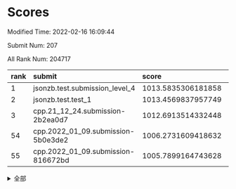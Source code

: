 # Scores

Modified Time: 2022-02-16 16:09:44

Submit Num: 207

All Rank Num: 204717

| rank |               submit               |       score        |       sigma        | pk_num |
| :--- | :--------------------------------- | :----------------- | :----------------- | :----- |
| 1    | jsonzb.test.submission_level_4     | 1013.5835306181858 | 0.8241190088205551 | 3954   |
| 2    | jsonzb.test.test_1                 | 1013.4569837957749 | 0.8183320448550019 | 3953   |
| 3    | cpp.21_12_24.submission-2b2ea0d7   | 1012.6913514332448 | 0.7940050229709242 | 3950   |
| 54   | cpp.2022_01_09.submission-5b0e3de2 | 1006.2731609418632 | 0.7356485676013991 | 3956   |
| 55   | cpp.2022_01_09.submission-816672bd | 1005.7899164743628 | 0.7111749537983708 | 3958   |


<details>
<summary>全部</summary>

| rank |                 submit                 |       score        |       sigma        | pk_num |
| :--- | :------------------------------------- | :----------------- | :----------------- | :----- |
| 1    | jsonzb.test.submission_level_4         | 1013.5835306181858 | 0.8241190088205551 | 3954   |
| 2    | jsonzb.test.test_1                     | 1013.4569837957749 | 0.8183320448550019 | 3953   |
| 3    | cpp.21_12_24.submission-2b2ea0d7       | 1012.6913514332448 | 0.7940050229709242 | 3950   |
| 4    | gobigger.level_3.submission_level_3_3  | 1011.8187527009707 | 0.7907544771416488 | 3955   |
| 5    | gobigger.level_3.submission_level_3_20 | 1011.5208279486037 | 0.7788917490340339 | 3951   |
| 6    | gobigger.level_3.submission_level_3_43 | 1011.2305493456544 | 0.7896015961215844 | 3955   |
| 7    | gobigger.level_3.submission_level_3_26 | 1011.0454319921758 | 0.7727960438057023 | 3959   |
| 8    | gobigger.level_3.submission_level_3_24 | 1010.9613167568974 | 0.7768730675840974 | 3957   |
| 9    | gobigger.level_3.submission_level_3_8  | 1010.9028323533872 | 0.7589644295062767 | 3958   |
| 10   | gobigger.level_3.submission_level_3_46 | 1010.7665398510504 | 0.775032360874954  | 3956   |
| 11   | gobigger.level_3.submission_level_3_45 | 1010.7002851891424 | 0.805132909799093  | 3957   |
| 12   | gobigger.level_3.submission_level_3_9  | 1010.5242369487125 | 0.7693555738029122 | 3953   |
| 13   | gobigger.level_3.submission_level_3_28 | 1010.5109118158252 | 0.765531693245651  | 3960   |
| 14   | gobigger.level_3.submission_level_3_38 | 1010.4724331278019 | 0.7505421159916658 | 3951   |
| 15   | gobigger.level_3.submission_level_3_49 | 1010.368556720181  | 0.7419769344118977 | 3961   |
| 16   | gobigger.level_3.submission_level_3_1  | 1010.2887051418376 | 0.8003145044886358 | 3955   |
| 17   | gobigger.level_3.submission_level_3_16 | 1010.2337280242735 | 0.7469769301647952 | 3957   |
| 18   | gobigger.level_3.submission_level_3_25 | 1010.169553844946  | 0.7601709659957404 | 3953   |
| 19   | gobigger.level_3.submission_level_3_30 | 1010.1112507858446 | 0.758962838191161  | 3962   |
| 20   | gobigger.level_3.submission_level_3_10 | 1010.0912345917128 | 0.7641212938940684 | 3956   |
| 21   | gobigger.level_3.submission_level_3_29 | 1010.0183205133511 | 0.7744617607918958 | 3960   |
| 22   | gobigger.level_3.submission_level_3_14 | 1010.0009153144359 | 0.7829276989125835 | 3955   |
| 23   | gobigger.level_3.submission_level_3_18 | 1009.9712633965336 | 0.7778806904982796 | 3956   |
| 24   | gobigger.level_3.submission_level_3_11 | 1009.9370352716521 | 0.7421726629364219 | 3956   |
| 25   | gobigger.level_3.submission_level_3_41 | 1009.9296044956845 | 0.7539579797668198 | 3960   |
| 26   | gobigger.level_3.submission_level_3_2  | 1009.890564295337  | 0.7457359140975056 | 3960   |
| 27   | gobigger.level_3.submission_level_3_34 | 1009.8822989018913 | 0.7524827365115905 | 3953   |
| 28   | gobigger.level_3.submission_level_3_19 | 1009.8696371378326 | 0.7518975736408068 | 3958   |
| 29   | gobigger.level_3.submission_level_3_42 | 1009.840714335661  | 0.7534527945574305 | 3955   |
| 30   | gobigger.level_3.submission_level_3_15 | 1009.840494923185  | 0.7613977135323983 | 3960   |
| 31   | gobigger.level_3.submission_level_3_44 | 1009.7625583084646 | 0.7410050636503377 | 3958   |
| 32   | gobigger.level_3.submission_level_3_47 | 1009.7505960091195 | 0.7374551446357678 | 3956   |
| 33   | gobigger.level_3.submission_level_3_31 | 1009.7185077920434 | 0.7559945121408379 | 3953   |
| 34   | gobigger.level_3.submission_level_3_13 | 1009.7101564315973 | 0.7371242797914583 | 3954   |
| 35   | gobigger.level_3.submission_level_3_40 | 1009.6723803556678 | 0.7492511445232006 | 3960   |
| 36   | gobigger.level_3.submission_level_3_22 | 1009.5789636049453 | 0.7465558922083562 | 3957   |
| 37   | gobigger.level_3.submission_level_3_0  | 1009.4297056550452 | 0.740678888213514  | 3954   |
| 38   | gobigger.level_3.submission_level_3_17 | 1009.4277283024155 | 0.76735895291526   | 3956   |
| 39   | gobigger.level_3.submission_level_3_23 | 1009.3873234502041 | 0.7620558879265065 | 3954   |
| 40   | gobigger.level_3.submission_level_3_33 | 1009.3576226230928 | 0.7435379748874917 | 3956   |
| 41   | gobigger.level_3.submission_level_3_32 | 1009.3264455429969 | 0.7615066473348698 | 3956   |
| 42   | gobigger.level_3.submission_level_3_27 | 1009.2459890212347 | 0.7732869490788546 | 3955   |
| 43   | gobigger.level_3.submission_level_3_7  | 1009.2243484883952 | 0.7377064129178612 | 3962   |
| 44   | gobigger.level_3.submission_level_3_37 | 1009.2148661057712 | 0.748691784720271  | 3958   |
| 45   | gobigger.level_3.submission_level_3_6  | 1009.1253493949163 | 0.7415265288416008 | 3956   |
| 46   | gobigger.level_3.submission_level_3_5  | 1009.0415545524535 | 0.7461509375414994 | 3957   |
| 47   | gobigger.level_3.submission_level_3_12 | 1009.0129400625037 | 0.7427433083444226 | 3955   |
| 48   | gobigger.level_3.submission_level_3_36 | 1009.0111537652907 | 0.7577880749780053 | 3951   |
| 49   | gobigger.level_3.submission_level_3_4  | 1009.0034609407602 | 0.7328809750313625 | 3955   |
| 50   | gobigger.level_3.submission_level_3_39 | 1008.751663161438  | 0.7474628965058411 | 3955   |
| 51   | gobigger.level_3.submission_level_3_21 | 1008.7324084003455 | 0.7502952296940499 | 3957   |
| 52   | gobigger.level_3.submission_level_3_35 | 1008.7278052159938 | 0.7398262411627696 | 3953   |
| 53   | gobigger.level_3.submission_level_3_48 | 1007.5967915474703 | 0.7435676052615328 | 3951   |
| 54   | cpp.2022_01_09.submission-5b0e3de2     | 1006.2731609418632 | 0.7356485676013991 | 3956   |
| 55   | cpp.2022_01_09.submission-816672bd     | 1005.7899164743628 | 0.7111749537983708 | 3958   |
| 56   | gobigger.level_1.submission_level_1_20 | 1005.2110430151995 | 0.714442252907035  | 3957   |
| 57   | gobigger.level_1.submission_level_1_30 | 1004.6595996608606 | 0.7127476463125794 | 3961   |
| 58   | gobigger.level_1.submission_level_1_5  | 1004.307494384914  | 0.717211266902487  | 3955   |
| 59   | gobigger.level_1.submission_level_1_6  | 1004.2601970268926 | 0.7256371482723933 | 3956   |
| 60   | gobigger.level_1.submission_level_1_35 | 1004.0182997648591 | 0.7147400860165997 | 3960   |
| 61   | gobigger.level_1.submission_level_1_15 | 1003.9160089174682 | 0.7340657360098465 | 3953   |
| 62   | gobigger.level_1.submission_level_1_32 | 1003.8579926319529 | 0.7051328441286411 | 3954   |
| 63   | gobigger.level_1.submission_level_1_49 | 1003.7776427631804 | 0.7138500097614132 | 3957   |
| 64   | gobigger.level_1.submission_level_1_4  | 1003.7613959032255 | 0.7194339385797849 | 3954   |
| 65   | gobigger.level_1.submission_level_1_10 | 1003.7108461424934 | 0.7215604627329344 | 3957   |
| 66   | gobigger.level_1.submission_level_1_45 | 1003.640141764253  | 0.7221052767043419 | 3957   |
| 67   | gobigger.level_1.submission_level_1_40 | 1003.6051964361071 | 0.7171848281181723 | 3949   |
| 68   | gobigger.level_1.submission_level_1_14 | 1003.5644735945791 | 0.7149322679384376 | 3956   |
| 69   | gobigger.level_1.submission_level_1_48 | 1003.5100001952742 | 0.7193006973723338 | 3959   |
| 70   | gobigger.level_1.submission_level_1_13 | 1003.5067259508875 | 0.7069040213989727 | 3958   |
| 71   | gobigger.level_1.submission_level_1_12 | 1003.503477299788  | 0.7095181727803402 | 3961   |
| 72   | gobigger.level_1.submission_level_1_31 | 1003.4373822026664 | 0.7023945795959283 | 3958   |
| 73   | gobigger.level_1.submission_level_1_9  | 1003.4366595979459 | 0.7056148558621466 | 3956   |
| 74   | gobigger.level_1.submission_level_1_37 | 1003.422420026097  | 0.7211236776161826 | 3955   |
| 75   | gobigger.level_1.submission_level_1_27 | 1003.4159574884196 | 0.7234981438632718 | 3955   |
| 76   | gobigger.level_1.submission_level_1_2  | 1003.3660540970986 | 0.7178727494282832 | 3954   |
| 77   | gobigger.level_1.submission_level_1_11 | 1003.3368079199186 | 0.7262112505060331 | 3957   |
| 78   | gobigger.level_1.submission_level_1_43 | 1003.3346643278574 | 0.72510183369427   | 3958   |
| 79   | gobigger.level_1.submission_level_1_36 | 1003.3219127812553 | 0.7140531301882531 | 3953   |
| 80   | gobigger.level_1.submission_level_1_0  | 1003.3001244245177 | 0.7165440071870548 | 3951   |
| 81   | gobigger.level_1.submission_level_1_29 | 1003.2867707654419 | 0.7162922122801042 | 3958   |
| 82   | gobigger.level_1.submission_level_1_1  | 1003.2012735126627 | 0.7208227496274573 | 3952   |
| 83   | gobigger.level_1.submission_level_1_46 | 1003.1750044334891 | 0.707280997221133  | 3959   |
| 84   | gobigger.level_1.submission_level_1_44 | 1003.0608079636863 | 0.7154070831674201 | 3960   |
| 85   | gobigger.level_1.submission_level_1_26 | 1003.0221615007251 | 0.7196050319531119 | 3959   |
| 86   | gobigger.level_1.submission_level_1_22 | 1002.9923501820849 | 0.7152602292416486 | 3951   |
| 87   | gobigger.level_1.submission_level_1_16 | 1002.9725605298022 | 0.7124765117661783 | 3959   |
| 88   | gobigger.level_1.submission_level_1_42 | 1002.9712743080026 | 0.7186142694120039 | 3960   |
| 89   | gobigger.level_1.submission_level_1_24 | 1002.9626993614809 | 0.7266732279765367 | 3955   |
| 90   | gobigger.level_1.submission_level_1_19 | 1002.925251147027  | 0.7280106624751372 | 3955   |
| 91   | gobigger.level_1.submission_level_1_3  | 1002.924874953203  | 0.7280582112968369 | 3950   |
| 92   | gobigger.level_1.submission_level_1_47 | 1002.9150418490937 | 0.7091132810123129 | 3956   |
| 93   | gobigger.level_1.submission_level_1_21 | 1002.8878934676192 | 0.7104878376929584 | 3958   |
| 94   | gobigger.level_1.submission_level_1_18 | 1002.855688266299  | 0.7035139770421117 | 3951   |
| 95   | gobigger.level_1.submission_level_1_8  | 1002.8370260333668 | 0.7201122614097895 | 3953   |
| 96   | gobigger.level_1.submission_level_1_33 | 1002.8129991589428 | 0.7202133111967167 | 3957   |
| 97   | gobigger.level_1.submission_level_1_39 | 1002.7709461428815 | 0.7255973019740222 | 3954   |
| 98   | gobigger.level_1.submission_level_1_38 | 1002.7564474345853 | 0.7086276343739321 | 3953   |
| 99   | gobigger.level_1.submission_level_1_28 | 1002.6023347304108 | 0.7107904766438164 | 3956   |
| 100  | gobigger.level_1.submission_level_1_41 | 1002.5325139609644 | 0.7231916375508955 | 3953   |
| 101  | gobigger.level_1.submission_level_1_17 | 1002.5251028658611 | 0.7196057595330833 | 3953   |
| 102  | gobigger.level_1.submission_level_1_25 | 1002.4567689017438 | 0.7044954689716255 | 3958   |
| 103  | gobigger.level_1.submission_level_1_7  | 1002.1229152721589 | 0.7183625707797071 | 3956   |
| 104  | gobigger.level_1.submission_level_1_23 | 1002.0514913450243 | 0.7134427438050002 | 3959   |
| 105  | gobigger.level_1.submission_level_1_34 | 1001.4901095920134 | 0.7076310208597391 | 3956   |
| 106  | gobigger.random.submission_random_9    | 997.3488463078893  | 0.7055405196959614 | 3949   |
| 107  | gobigger.random.submission_random_15   | 997.2193923667621  | 0.7042568322990613 | 3957   |
| 108  | gobigger.random.submission_random_25   | 997.1472508934993  | 0.7053171891288714 | 3957   |
| 109  | gobigger.random.submission_random_44   | 997.081967548132   | 0.7147329976137409 | 3956   |
| 110  | gobigger.random.submission_random_32   | 997.0158693261642  | 0.722012971728478  | 3955   |
| 111  | gobigger.random.submission_random_2    | 997.0064044337686  | 0.7133099813214786 | 3955   |
| 112  | gobigger.random.submission_random_12   | 996.9660484682464  | 0.7184504638358286 | 3959   |
| 113  | gobigger.random.submission_random_49   | 996.9000371038019  | 0.717794192545167  | 3954   |
| 114  | gobigger.random.submission_random_38   | 996.6077672504878  | 0.7047494651642123 | 3959   |
| 115  | gobigger.random.submission_random_33   | 996.5040399640899  | 0.7025978497654448 | 3955   |
| 116  | gobigger.random.submission_random_17   | 996.4803428922855  | 0.6969984888771337 | 3958   |
| 117  | gobigger.random.submission_random_48   | 996.4667495595345  | 0.7081710149588654 | 3957   |
| 118  | gobigger.random.submission_random_8    | 996.4577092095072  | 0.7070025322069564 | 3958   |
| 119  | gobigger.random.submission_random_1    | 996.4405904710368  | 0.7101822605940556 | 3955   |
| 120  | gobigger.random.submission_random_39   | 996.4283306369493  | 0.7075352948833827 | 3954   |
| 121  | gobigger.random.submission_random_20   | 996.4004302060583  | 0.7287772522112395 | 3956   |
| 122  | gobigger.random.submission_random_22   | 996.3637538298265  | 0.7103430042967033 | 3957   |
| 123  | gobigger.random.submission_random_41   | 996.2959262495156  | 0.7180984222421236 | 3956   |
| 124  | gobigger.random.submission_random_30   | 996.2273383929784  | 0.7151912799598515 | 3951   |
| 125  | gobigger.random.submission_random_43   | 996.1910050152771  | 0.712857695719042  | 3958   |
| 126  | gobigger.random.submission_random_31   | 996.1552915098745  | 0.7041212836723281 | 3957   |
| 127  | gobigger.random.submission_random_18   | 996.0917601677223  | 0.7249065772002272 | 3955   |
| 128  | gobigger.random.submission_random_16   | 996.0876065631096  | 0.6980788691408238 | 3956   |
| 129  | gobigger.random.submission_random_13   | 996.0472638780777  | 0.7147961048837849 | 3958   |
| 130  | gobigger.random.submission_random_11   | 996.0391563335261  | 0.7044484344652202 | 3958   |
| 131  | gobigger.random.submission_random_28   | 995.9888827540606  | 0.7237425683184208 | 3952   |
| 132  | gobigger.random.submission_random_34   | 995.9776652188956  | 0.7186431618835597 | 3957   |
| 133  | gobigger.random.submission_random_45   | 995.9715233617621  | 0.7084494227259142 | 3954   |
| 134  | gobigger.random.submission_random_37   | 995.9135042679858  | 0.7087033643753452 | 3960   |
| 135  | gobigger.random.submission_random_4    | 995.8652473111733  | 0.7124977846703284 | 3958   |
| 136  | gobigger.random.submission_random_3    | 995.7267069169969  | 0.7192070828242905 | 3952   |
| 137  | gobigger.random.submission_random_42   | 995.7247884354825  | 0.709997124831531  | 3957   |
| 138  | gobigger.random.submission_random_35   | 995.6881787898599  | 0.7102949717556707 | 3957   |
| 139  | gobigger.random.submission_random_40   | 995.686897033398   | 0.7048458604787503 | 3954   |
| 140  | gobigger.random.submission_random_14   | 995.6374400696106  | 0.7141759820133285 | 3957   |
| 141  | gobigger.random.submission_random_0    | 995.567375724389   | 0.7152535506719617 | 3955   |
| 142  | gobigger.random.submission_random_5    | 995.5637528706428  | 0.7086426179924462 | 3957   |
| 143  | gobigger.random.submission_random_29   | 995.5287486718482  | 0.7085643571680886 | 3955   |
| 144  | gobigger.random.submission_random_46   | 995.5040576404132  | 0.7132362744914629 | 3960   |
| 145  | gobigger.random.submission_random_47   | 995.4995981734036  | 0.7120578484199112 | 3953   |
| 146  | gobigger.random.submission_random_7    | 995.457464908628   | 0.7090918303618321 | 3959   |
| 147  | gobigger.random.submission_random_19   | 995.4255881970587  | 0.7150595558926299 | 3955   |
| 148  | gobigger.random.submission_random_10   | 995.4188075606114  | 0.7170997676471372 | 3956   |
| 149  | gobigger.random.submission_random_36   | 995.384901745515   | 0.7109430281620619 | 3958   |
| 150  | gobigger.random.submission_random_27   | 995.1431595601085  | 0.705391398674425  | 3956   |
| 151  | gobigger.random.submission_random_21   | 995.0968599205017  | 0.7028264953485082 | 3950   |
| 152  | gobigger.random.submission_random_6    | 995.001792571296   | 0.729672136692387  | 3956   |
| 153  | gobigger.random.submission_random_23   | 994.8607433504352  | 0.7223722370572888 | 3961   |
| 154  | gobigger.random.submission_random_24   | 994.8110404438963  | 0.7082875048607742 | 3955   |
| 155  | gobigger.random.submission_random_26   | 994.7091016025119  | 0.7045327786185981 | 3954   |
| 156  | gobigger.level_2.submission_level_2_45 | 994.2145520279026  | 0.7274336355358404 | 3958   |
| 157  | gobigger.level_2.submission_level_2_34 | 993.9536274355712  | 0.721294004578522  | 3951   |
| 158  | gobigger.level_2.submission_level_2_22 | 993.6456940443281  | 0.7208324361297067 | 3954   |
| 159  | gobigger.level_2.submission_level_2_21 | 993.3665036748586  | 0.7316953092311541 | 3957   |
| 160  | gobigger.level_2.submission_level_2_42 | 993.3139609274201  | 0.7371459916079367 | 3960   |
| 161  | gobigger.level_2.submission_level_2_2  | 993.3108152689672  | 0.7277329651986396 | 3961   |
| 162  | gobigger.level_2.submission_level_2_49 | 993.2142594722117  | 0.7364914775707915 | 3960   |
| 163  | gobigger.level_2.submission_level_2_10 | 993.037522577483   | 0.7185760588692127 | 3955   |
| 164  | gobigger.level_2.submission_level_2_9  | 992.9388239094956  | 0.7323699459104045 | 3954   |
| 165  | gobigger.level_2.submission_level_2_36 | 992.9128168239739  | 0.7342875621183943 | 3958   |
| 166  | gobigger.level_2.submission_level_2_18 | 992.8233990971046  | 0.7404650650909591 | 3964   |
| 167  | gobigger.level_2.submission_level_2_6  | 992.730300397109   | 0.7312214019817478 | 3951   |
| 168  | gobigger.level_2.submission_level_2_7  | 992.7241197312276  | 0.7445602228553431 | 3956   |
| 169  | gobigger.level_2.submission_level_2_16 | 992.6924475614007  | 0.7418144504449627 | 3956   |
| 170  | gobigger.level_2.submission_level_2_41 | 992.6098653456946  | 0.7471892881522765 | 3956   |
| 171  | gobigger.level_2.submission_level_2_27 | 992.5903109942396  | 0.7286118312859247 | 3955   |
| 172  | gobigger.level_2.submission_level_2_15 | 992.4474579752552  | 0.744894355808191  | 3954   |
| 173  | gobigger.level_2.submission_level_2_0  | 992.4068432882199  | 0.7336949963649685 | 3952   |
| 174  | gobigger.level_2.submission_level_2_20 | 992.2957929345766  | 0.7547359571256321 | 3949   |
| 175  | gobigger.level_2.submission_level_2_28 | 992.2495508149698  | 0.7407050267150874 | 3952   |
| 176  | gobigger.level_2.submission_level_2_32 | 992.2370179216122  | 0.7606576786556583 | 3954   |
| 177  | gobigger.level_2.submission_level_2_4  | 992.186225222543   | 0.7324757258982323 | 3957   |
| 178  | gobigger.level_2.submission_level_2_11 | 992.0443097664438  | 0.7559741377566852 | 3954   |
| 179  | gobigger.level_2.submission_level_2_40 | 992.034201394579   | 0.7554240737347683 | 3951   |
| 180  | gobigger.level_2.submission_level_2_31 | 992.0153738801353  | 0.7495173869144692 | 3953   |
| 181  | gobigger.level_2.submission_level_2_37 | 991.9673976663489  | 0.7242297925938253 | 3957   |
| 182  | gobigger.level_2.submission_level_2_8  | 991.8625055912075  | 0.7398278697522525 | 3960   |
| 183  | gobigger.level_2.submission_level_2_39 | 991.850165276615   | 0.7387152480012136 | 3953   |
| 184  | gobigger.level_2.submission_level_2_24 | 991.8316899126544  | 0.7449440030794294 | 3960   |
| 185  | gobigger.level_2.submission_level_2_23 | 991.7102505883778  | 0.7478627247125739 | 3958   |
| 186  | gobigger.level_2.submission_level_2_48 | 991.6971814063929  | 0.7591623262035796 | 3950   |
| 187  | gobigger.level_2.submission_level_2_38 | 991.6613313918052  | 0.7518725495889275 | 3956   |
| 188  | gobigger.level_2.submission_level_2_1  | 991.6058169780996  | 0.7522643848805876 | 3956   |
| 189  | gobigger.level_2.submission_level_2_43 | 991.5894316574719  | 0.7616300580675572 | 3960   |
| 190  | gobigger.level_2.submission_level_2_29 | 991.5452718985025  | 0.745159040778918  | 3955   |
| 191  | gobigger.level_2.submission_level_2_5  | 991.5367176320981  | 0.747826601628303  | 3957   |
| 192  | gobigger.level_2.submission_level_2_17 | 991.5267240192538  | 0.7534074041535438 | 3960   |
| 193  | gobigger.level_2.submission_level_2_19 | 991.3908636261933  | 0.7532509964137398 | 3953   |
| 194  | gobigger.level_2.submission_level_2_44 | 991.3474515562878  | 0.7761866407548911 | 3953   |
| 195  | gobigger.level_2.submission_level_2_33 | 991.2655955143751  | 0.742166773478165  | 3959   |
| 196  | gobigger.level_2.submission_level_2_14 | 991.2042438859617  | 0.7363965997756621 | 3957   |
| 197  | gobigger.level_2.submission_level_2_3  | 991.1470898878201  | 0.7507235248372061 | 3959   |
| 198  | gobigger.level_2.submission_level_2_26 | 991.0911424369283  | 0.7618469781037716 | 3956   |
| 199  | gobigger.level_2.submission_level_2_13 | 991.0859564571654  | 0.7944743670569929 | 3951   |
| 200  | gobigger.level_2.submission_level_2_47 | 990.9417872431995  | 0.7580738803082386 | 3950   |
| 201  | gobigger.level_2.submission_level_2_46 | 990.8249948578756  | 0.7918574989554744 | 3956   |
| 202  | gobigger.level_2.submission_level_2_30 | 990.5464698947047  | 0.7592044804967213 | 3955   |
| 203  | gobigger.level_2.submission_level_2_25 | 990.4670706616685  | 0.744758902668155  | 3954   |
| 204  | gobigger.level_2.submission_level_2_12 | 990.458037485319   | 0.7872830994527114 | 3958   |
| 205  | gobigger.level_2.submission_level_2_35 | 990.0544800735039  | 0.7746876976941899 | 3960   |
| 206  | gobigger.none.submission_none_1        | 978.8668086276483  | 1.2310469366554035 | 3960   |
| 207  | gobigger.none.submission_none_0        | 977.0468611259631  | 1.4038931624669815 | 3957   |

</details>